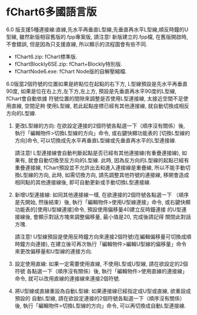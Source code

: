 # fChart6多國語言版
6.0 版支援5種連接線:直線,先水平再垂直L型線,先垂直再水平L型線,順反時鐘的U型線, 
     雖然新版相容舊版的.fpp專案版, 請注意! 新版建立的.fpp檔, 在舊版開啟時, 
     不會錯誤, 但是因為只支援直線, 所以顯示的流程圖會有些不同.
     
- fChart6.zip: fChart標準版.
- fChartBlockly6SE.zip: fChart+Blockly特別版.
- fChartNode6.exe: fChart Node版的自解壓縮檔.

6.0版當2個符號的位置如果是終點位在起點的右下方, L型線預設是先水平再垂直90度,
     如果是位在右上方,左下方,左上方, 預設是先垂直再水平90度的L型線, fChart會自動依據
     符號位置的間隙來調整是否使用L型連接線, 太接近空間不足使用直線, 空間足夠
     使用L型線, 若此起點座標已經有其他連接線, 就自動切換成相反方向的L型線.
      
1. 更改L型線的方向: 在欲設定連接的2個符號各點選一下（順序沒有關係）後, 
         執行「編輯物件>切換L型線的方向」命令, 或右鍵快顯功能表的
         [切換L型線的方向]命令, 可以切換成先水平再垂直L型線或先垂直再水平的L型連接線.
         
     請注意! L型連接線會自動判斷起點是否已經有其他連接線(有重疊連接線), 如果有, 
     就會自動切換至反方向的L型線. 此時, 因為反方向的L型線的起點已經有重疊連接線, 
     fChart預設並不允許出去和進入連接線是重疊線, 所以不能手動切換L型線的方向, 
     此時, 如需切換方向, 請先調整其他符號的連接線, 移開會造成相同點的其他連接線後, 
     即可自動更新或手動切換L型連接線.         

2. 新增U型連接線: 如同其他連接線一樣, 在欲連接的2個符號各點選一下
        （順序是先開始, 然後結束）後, 執行「編輯物件>使用U型線連接」命令, 
         或右鍵快顯功能表的[使用U型線連接]命令, 預設使用偏移量40建立反時鐘連接
         的U型連接線後, 會顯示對話方塊來調整偏移量, 最小值是20, 完成後請記得
         關閉此對話方塊.
         
     請注意! U型線預設是使用反時鐘方向來連接2個符號(在編輯偏移量可切換成順時鐘方向連接), 
     在建立後可再次執行「編輯物件>編輯U型線的偏移量」命令來更改偏移量和U型線的連接方向. 
     
3. 設定使用直線: 如果一定需要使用直線, 不使用L型或U型線, 請在欲設定的2個符號
         各點選一下（順序沒有關係）後, 執行「編輯物件>使用直線的連接線」命令,
         就可以改用直線的連接線來連接2個符號.
         
4. 將U型線或直線重設為自動L型線: 如果連接線已經指定成U型或直線, 欲重設成預設的
         自動L型線, 請在欲設定連接的2個符號各點選一下（順序沒有關係）後, 
         執行「編輯物件>切換L型線的方向」命令, 可以再切換成自動L型連接線.   
